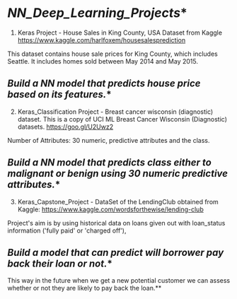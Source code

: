 # *NN_Deep_Learning_Projects**

1. Keras Project - House Sales in King County, USA
Dataset from Kaggle https://www.kaggle.com/harlfoxem/housesalesprediction

This dataset contains house sale prices for King County, which includes Seattle. 
It includes homes sold between May 2014 and May 2015.  

## *Build a NN model that predicts house price based on its features.** 


2. 	Keras_Classification Project - Breast cancer wisconsin (diagnostic) dataset.
This is a copy of UCI ML Breast Cancer Wisconsin (Diagnostic) datasets. https://goo.gl/U2Uwz2

Number of Attributes: 30 numeric, predictive attributes and the class. 

## *Build a NN model that predicts class either to malignant or benign using 30 numeric predictive attributes.**  

3. Keras_Capstone_Project - DataSet of the LendingClub obtained from Kaggle: https://www.kaggle.com/wordsforthewise/lending-club

Project's aim is by using historical data on loans given out with loan_status information ('fully paid' or 'charged off'),

## *Build a model that can predict will borrower pay back their loan or not.**

This way in the future when we get a new potential customer we can assess whether or not they are likely to pay back the loan.**

